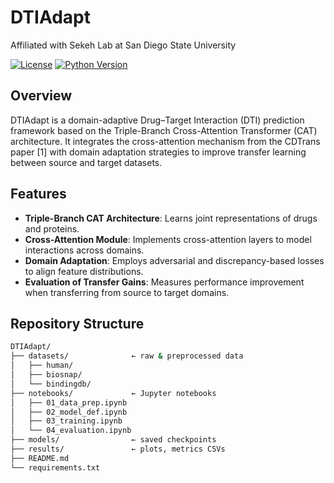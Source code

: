 # DTIAdapt

Affiliated with Sekeh Lab at San Diego State University

[![License](https://img.shields.io/badge/license-MIT-blue.svg)](#license)
[![Python Version](https://img.shields.io/badge/python-3.8%2B-blue.svg)](#requirements)

## Overview

DTIAdapt is a domain-adaptive Drug–Target Interaction (DTI) prediction framework based on the Triple-Branch Cross-Attention Transformer (CAT) architecture. It integrates the cross-attention mechanism from the CDTrans paper [1] with domain adaptation strategies to improve transfer learning between source and target datasets.

## Features

- **Triple-Branch CAT Architecture**: Learns joint representations of drugs and proteins.
- **Cross-Attention Module**: Implements cross-attention layers to model interactions across domains.
- **Domain Adaptation**: Employs adversarial and discrepancy-based losses to align feature distributions.
- **Evaluation of Transfer Gains**: Measures performance improvement when transferring from source to target domains.

## Repository Structure

```bash
DTIAdapt/
├── datasets/              ← raw & preprocessed data
│   ├── human/
│   ├── biosnap/           
│   └── bindingdb/           
├── notebooks/             ← Jupyter notebooks
│   ├── 01_data_prep.ipynb
│   ├── 02_model_def.ipynb
│   ├── 03_training.ipynb
│   └── 04_evaluation.ipynb
├── models/                ← saved checkpoints
├── results/               ← plots, metrics CSVs
├── README.md
└── requirements.txt


